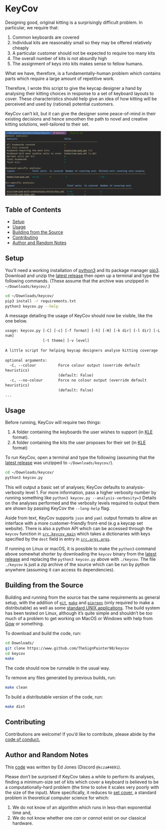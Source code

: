 # KeyCov

Designing good, original kitting is a surprisingly difficult problem.
In particular, we require that:

1. Common keyboards are covered
2. Individual kits are reasonably small so they may be offered relatively cheaply
3. A particular customer should not be expected to require too many kits
4. The overall number of kits is not absurdly high
5. The assignment of keys into kits makes sense to fellow humans.

What we have, therefore, is a fundamentally-human problem which contains parts which require a large amount of repetitive work.

Therefore, I wrote this script to give the keycap designer a hand by analysing their kitting choices in response to a set of keyboard layouts to cover.
These characteristics should help give an idea of how kitting will be perceived and used by (rational) potential customers.

KeyCov can’t kit, but it can give the designer some peace-of-mind in their existing decisions and hence smoothen the path to novel and creative kitting solutions, well-tailored to their set.

![An example of keycov output](https://raw.githubusercontent.com/TheSignPainter98/keycov/master/img/keycov-example.png)

## Table of Contents


<!-- vim-markdown-toc GFM -->

* [Setup](#setup)
* [Usage](#usage)
* [Building from the Source](#building-from-the-source)
* [Contributing](#contributing)
* [Author and Random Notes](#author-and-random-notes)

<!-- vim-markdown-toc -->

## Setup

You’ll need a working installation of [python3][python3] and its package manager [pip3][pip3].
Download and unzip the [latest release][latest-release] then open up a terminal and type the following commands.
(These assume that the archive was unzipped in `~/Downloads/keycov/`.)

```bash
cd ~/Downloads/keycov/
pip3 install -r requirements.txt
python3 keycov.py --help
```

A message detailing the usage of KeyCov should now be visible, like the one below.

```
usage: keycov.py [-C] [-c] [-f format] [-h] [-H] [-k dir] [-l dir] [-L num]
                 [-t theme] [-v level]

A little script for helping keycap designers analyse kitting coverage

optional arguments:
  -C, --colour          Force colour output (override default heuristics)
                        (default: False)
  -c, --no-colour       Force no colour output (override default heuristics)
                        (default: False)
...
```

## Usage

Before running, KeyCov will require two things:

1. A folder containing the keyboards the user wishes to support (in [KLE][kle] format).
2. A folder containing the kits the user proposes for their set (in [KLE][kle] format)

To run KeyCov, open a terminal and type the following (assuming that the [latest release][latest-release] was unzipped to `~/Downloads/keycov/`).

```bash
cd ~/Downloads/keycov/
python3 keycov.py
```

This will output a basic set of analyses; KeyCov defaults to analysis-verbosity level 1.
For more information, pass a higher verbosity number by running something like `python3 keycov.py --analysis-verbosity=3`
Details on the analyses performed and the verbosity levels required to output them are shown by passing KeyCov the `--long-help` flag.

Aside from text, KeyCov supports `json` and `yaml` output formats to allow an interface with a more customer-friendly front-end (e.g a keycap set website).
There is also a python API which can be accessed through the `keycov` function in [`src.keycov_main`][src-keycov_main] which takes a dictionaries with keys specified by the `dest` field in entry in [`src.args.args`][src-args-args].

If running on Linux or macOS, it is possible to make the `python3` command above somewhat shorter by downloading the `keycov` binary from the [latest release][latest-release] and replacing the `python3 keycov.py` above with `./keycov`.
The file `./keycov` is just a zip archive of the source which can be run by python anywhere (assuming it can access its dependencies).

## Building from the Source

Building and running from the source has the same requirements as general setup, with the addition of [`git`][git], [`make`][make] and [`pipreqs`][pipreqs] (only required to make a distributable) as well as some [standard UNIX applications][standard-unix-applications].
The build system has been tested on Linux, although it’s quite simple and shouldn’t be _too_ much of a problem to get working on MacOS or Windows with help from [Gow][gow] or something.

To download and build the code, run:

```bash
cd Downloads/
git clone https://www.github.com/TheSignPainter98/keycov
cd keycov
make
```

The code should now be runnable in the usual way.

To remove any files generated by previous builds, run:

```bash
make clean
```

To build a distributable version of the code, run:

```bash
make dist
```

## Contributing

Contributions are welcome!
If you’d like to contribute, please abide by the [code of conduct.][code-of-conduct]

## Author and Random Notes

This [code][github] was written by Ed Jones (Discord `@kcza#4691`).

Please don’t be surprised if KeyCov takes a while to perform its analyses, finding a minimum-size set of kits which cover a keyboard is believed to be a computationally-hard problem (the time to solve it scales very poorly with the size of the input).
More specifically, it reduces to [set cover,][set-cover] a standard problem in theoretical computer science for which:

1. We do not know of an algorithm which runs in less-than exponential time and,
2. We do not know whether one _can_ or _cannot_ exist on our classical hardware.

[code-of-conduct]: https://github.com/TheSignPainter98/adjust-keys/blob/master/.github/CODE_OF_CONDUCT.md
[git]: https://git-scm.com/downloads
[github]: http://www.github.com/TheSignPainter98/keycov
[gow]: https://github.com/bmatzelle/gow/wiki
[kle]: http://www.keyboard-layout-editor.com "Keyboard layout editor"
[latest-release]: https://github.com/TheSignPainter98/keycov/releases/latest
[make]: https://www.gnu.org/software/make/
[pip3]: https://pip.pypa.io/en/stable/
[pipreqs]: https://github.com/bndr/pipreqs
[prime-sets]: https://github.com/TheSignPainter98/keycov/blob/master/src/coverage_analyser.py#L8
[python3]: https://www.python.org
[set-cover]: https://www.geeksforgeeks.org/set-cover-problem-set-1-greedy-approximate-algorithm/
[src-args-args]: https://github.com/TheSignPainter98/keycov/blob/master/src/args.py
[src-keycov_main]: https://github.com/TheSignPainter98/keycov/blob/master/src/keycov_main.py
[standard-unix-applications]: https://en.wikipedia.org/wiki/Category:Standard_Unix_programs
